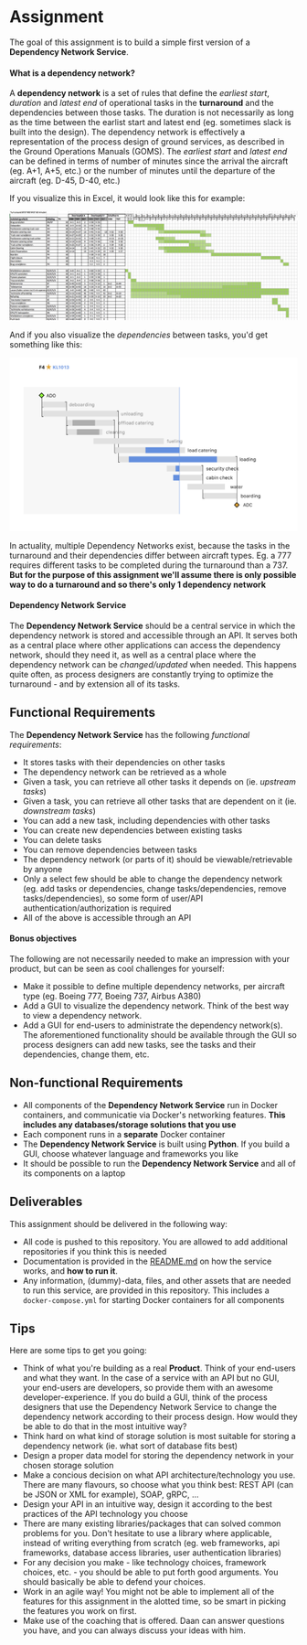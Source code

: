 # Assignment

The goal of this assignment is to build a simple first version of a **Dependency Network Service**. 

#### What is a **dependency network**? 

A **dependency network** is a set of rules that define the _earliest start_, _duration_ and _latest end_ of operational tasks in the **turnaround** and the dependencies between those tasks. The duration is not necessarily as long as the time between the earlist start and latest end (eg. sometimes slack is built into the design). The dependency network is effectively a representation of the process design of ground services, as described in the Ground Operations Manuals (GOMS). The _earliest start_ and _latest end_ can be defined in terms of number of minutes since the arrival the aircraft (eg. A+1, A+5, etc.) or the number of minutes until the departure of the aircraft (eg. D-45, D-40, etc.)

If you visualize this in Excel, it would look like this for example:

![Goms in Excel](goms-in-excel.png)

And if you also visualize the _dependencies_ between tasks, you'd get something like this:

![dependencies](dependency-network.png)

In actuality, multiple Dependency Networks exist, because the tasks in the turnaround and their dependencies differ between aircraft types. Eg. a 777 requires different tasks to be completed during the turnaround than a 737. **But for the purpose of this assignment we'll assume there is only possible way to do a turnaround and so there's only 1 dependency network**

#### Dependency Network Service

The **Dependency Network Service** should be a central service in which the dependency network is stored and accessible through an API. It serves both as a central place where other applications can access the dependency network, should they need it, as well as a central place where the dependency network can be _changed/updated_ when needed. This happens quite often, as process designers are constantly trying to optimize the turnaround - and by extension all of its tasks.

## Functional Requirements

The **Dependency Network Service** has the following _functional requirements_:

- It stores tasks with their dependencies on other tasks
- The dependency network can be retrieved as a whole
- Given a task, you can retrieve all other tasks it depends on (ie. _upstream tasks_)
- Given a task, you can retrieve all other tasks that are dependent on it (ie. _downstream tasks_)
- You can add a new task, including dependencies with other tasks
- You can create new dependencies between existing tasks
- You can delete tasks
- You can remove dependencies between tasks
- The dependency network (or parts of it) should be viewable/retrievable by anyone
- Only a select few should be able to change the dependency network (eg. add tasks or dependencies, change tasks/dependencies, remove tasks/dependencies), so some form of user/API authentication/authorization is required
- All of the above is accessible through an API

#### Bonus objectives

The following are not necessarily needed to make an impression with your product, but can be seen as cool challenges for yourself:

- Make it possible to define multiple dependency networks, per aircraft type (eg. Boeing 777, Boeing 737, Airbus A380)
- Add a GUI to visualize the dependency network. Think of the best way to view a dependency network.
- Add a GUI for end-users to administrate the dependency network(s). The aforementioned functionality should be available through the GUI so process designers can add new tasks, see the tasks and their dependencies, change them, etc.



## Non-functional Requirements

- All components of the **Dependency Network Service** run in Docker containers, and communicatie via Docker's networking features. **This includes any databases/storage solutions that you use**
- Each component runs in a **separate** Docker container
- The **Dependency Network Service** is built using **Python**. If you build a GUI, choose whatever language and frameworks you like
- It should be possible to run the **Dependency Network Service** and all of its components on a laptop



## Deliverables

This assignment should be delivered in the following way:

- All code is pushed to this repository. You are allowed to add additional repositories if you think this is needed
- Documentation is provided in the [README.md](README.md) on how the service works, and **how to run it**.
- Any information, (dummy)-data, files, and other assets that are needed to run this service, are provided in this repository. This includes a `docker-compose.yml` for starting Docker containers for all components

## Tips

Here are some tips to get you going:

- Think of what you're building as a real **Product**. Think of your end-users and what they want. In the case of a service with an API but no GUI, your end-users are developers, so provide them with an awesome developer-experience. If you do build a GUI, think of the process designers that use the Dependency Network Service to change the dependency network according to their process design. How would they be able to do that in the most intuitive way?
- Think hard on what kind of storage solution is most suitable for storing a dependency network (ie. what sort of database fits best)
- Design a proper data model for storing the dependency network in your chosen storage solution
- Make a concious decision on what API architecture/technology you use. There are many flavours, so choose what you think best: REST API (can be JSON or XML for example), SOAP, gRPC, ...
- Design your API in an intuitive way, design it according to the best practices of the API technology you choose
- There are many existing libraries/packages that can solved common problems for you. Don't hesitate to use a library where applicable, instead of writing everything from scratch (eg. web frameworks, api frameworks, database access libraries, user authentication libraries)
- For any decision you make - like technology choices, framework choices, etc. - you should be able to put forth good arguments. You should basically be able to defend your choices.
- Work in an agile way! You might not be able to implement all of the features for this assignment in the alotted time, so be smart in picking the features you work on first.
- Make use of the coaching that is offered. Daan can answer questions you have, and you can always discuss your ideas with him.



